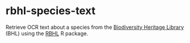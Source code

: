 # rbhl-species-text
Retrieve OCR text about a species from the [Biodiversity Heritage Library](https://www.biodiversitylibrary.org) (BHL) using the [RBHL](https://github.com/ropensci/rbhl) R package.


